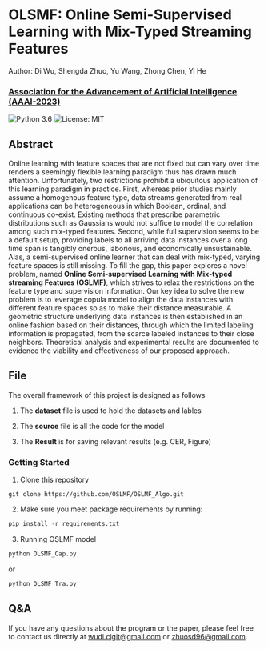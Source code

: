 # OLSMF: Online Semi-Supervised Learning with Mix-Typed Streaming Features
Author: Di Wu, Shengda Zhuo, Yu Wang, Zhong Chen, Yi He
###  [Association for the Advancement of Artificial Intelligence (AAAI-2023)](https://aaai.org/Conferences/AAAI-23/)
![Python 3.6](https://img.shields.io/badge/python-3.6-green.svg)
![License: MIT](https://img.shields.io/badge/License-MIT-green.svg)

## Abstract
Online learning with feature spaces that are not fixed but can vary over time renders a seemingly flexible learning paradigm thus has drawn much attention. Unfortunately, two restrictions prohibit a ubiquitous application of this learning paradigm in practice. First, whereas prior studies mainly assume a homogenous feature type, data streams generated from real applications can be heterogeneous in which Boolean, ordinal, and continuous co-exist. Existing methods that prescribe parametric distributions such as Gaussians would not suffice to model the correlation among such mix-typed features. Second, while full supervision seems to be a default setup, providing labels to all arriving data instances over a long time span is tangibly onerous, laborious, and economically unsustainable. Alas, a semi-supervised online learner that can deal with mix-typed, varying feature spaces is still missing. To fill the gap, this paper explores a novel problem, named **Online Semi-supervised Learning with Mix-typed streaming Features (OSLMF)**, which strives to relax the restrictions on the feature type and supervision information. Our key idea to solve the new problem is to leverage copula model to align the data instances with different feature spaces so as to make their distance measurable. A geometric structure underlying data instances is then established in an online fashion based on their distances, through which the limited labeling information is propagated, from the scarce labeled instances to their close neighbors. Theoretical analysis and experimental results are documented to evidence the viability and effectiveness of our proposed approach.

## File

The overall framework of this project is designed as follows
1. The **dataset** file is used to hold the datasets and lables

2. The **source** file is all the code for the model

3. The **Result** is for saving relevant results (e.g. CER, Figure)

### Getting Started
1. Clone this repository

```
git clone https://github.com/OSLMF/OSLMF_Algo.git
```

2. Make sure you meet package requirements by running:

```python
pip install -r requirements.txt
```

3. Running OSLMF model

```python
python OLSMF_Cap.py
```

or 

```python
python OLSMF_Tra.py
```

## Q&A
If you have any questions about the program or the paper, please feel free to contact us directly at wudi.cigit@gmail.com  or zhuosd96@gmail.com.


